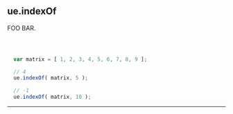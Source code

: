 
ue.indexOf
-------------------------------

FOO BAR.

    


```javascript


     
  var matrix = [ 1, 2, 3, 4, 5, 6, 7, 8, 9 ];

  // 4
  ue.indexOf( matrix, 5 );  

  // -1
  ue.indexOf( matrix, 10 );

```


- - -

